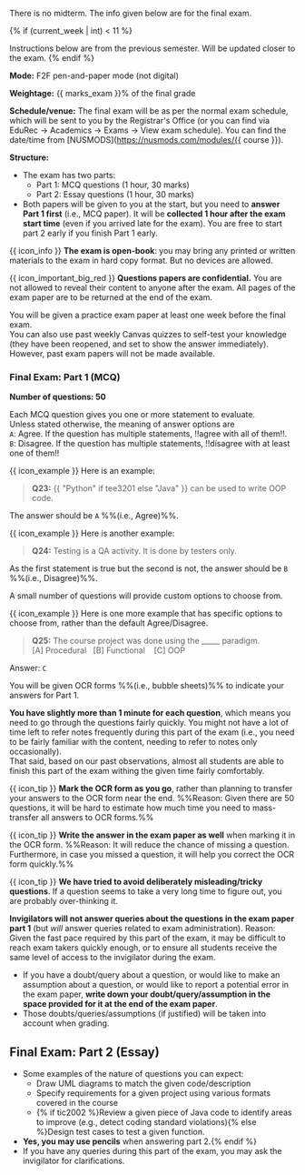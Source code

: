 There is no midterm. The info given below are for the final exam.

{% if (current_week | int) < 11 %}
<box type="important">

Instructions below are from the previous semester. Will be updated closer to the exam.
</box>
{% endif %}

**Mode:** F2F pen-and-paper mode (not digital)

**Weightage:** {{ marks_exam }}% of the final grade

**Schedule/venue:** The final exam will be as per the normal exam schedule, which will be sent to you by the Registrar's Office (or you can find via EduRec -> Academics -> Exams -> View exam schedule). You can find the date/time from [NUSMODS](https://nusmods.com/modules/{{ course }}).

**Structure:**

* The exam has two parts:
  * Part 1: MCQ questions (1 hour, 30 marks)
  * Part 2: Essay questions (1 hour, 30 marks)
* Both papers will be given to you at the start, but you need to **answer Part 1 first** (i.e., MCQ paper). It will be **collected 1 hour after the exam start time** (even if you arrived late for the exam). You are free to start part 2 early if you finish Part 1 early.

{{ icon_info }} **The exam is open-book**: you may bring any printed or written materials to the exam in hard copy format. But no devices are allowed.

{{ icon_important_big_red }} **Questions papers are confidential.** You are not allowed to reveal their content to anyone after the exam. All pages of the exam paper are to be returned at the end of the exam.

<box type="success" seamless>

You will be given a practice exam paper at least one week before the final exam.<br>
You can also use past weekly Canvas quizzes to self-test your knowledge (they have been reopened, and set to show the answer immediately).<br>
However, past exam papers will not be made available.
</box>

### Final Exam: Part 1 (MCQ)

**Number of questions: 50**

Each MCQ question gives you one or more statement to evaluate.<br>
Unless stated otherwise, the meaning of answer options are<br>
`A`: Agree. If the question has multiple statements, !!agree with all of them!!.<br>
`B`: Disagree. If the question has multiple statements, !!disagree with at least one of them!!<br>

<box>

{{ icon_example }} Here is an example:

>**Q23:** {{ "Python" if tee3201 else "Java" }} can be used to write OOP code.

The answer should be `A` %%(i.e., Agree)%%.
</box>
<box>

{{ icon_example }} Here is another example:

>**Q24:** Testing is a QA activity. It is done by testers only.

As the first statement is true but the second is not, the answer should be `B` %%(i.e., Disagree)%%.
</box>

A small number of questions will provide custom options to choose from.

<box>

{{ icon_example }} Here is one more example that has specific options to choose from, rather than the default Agree/Disagree.

>**Q25:** The course project was done using the _____ paradigm.<br>
>[A] Procedural&nbsp;&nbsp;&nbsp;[B] Functional&nbsp;&nbsp;&nbsp; [C] OOP

Answer: `C`
</box>

You will be given OCR forms %%(i.e., bubble sheets)%% to indicate your answers for Part 1.

**You have slightly more than 1 minute for each question**, which means you need to go through the questions fairly quickly. You might not have a lot of time left to refer notes frequently during this part of the exam (i.e., you need to be fairly familiar with the content, needing to refer to notes only occasionally).<br>
 That said, based on our past observations, almost all students are able to finish this part of the exam withing the given time fairly comfortably.

{{ icon_tip }} **Mark the OCR form as you go**, rather than planning to transfer your answers to the OCR form near the end. %%Reason: Given there are 50 questions, it will be hard to estimate how much time you need to mass-transfer all answers to OCR forms.%%

{{ icon_tip }} **Write the answer in the exam paper as well** when marking it in the OCR form. %%Reason: It will reduce the chance of missing a question. Furthermore, in case you missed a question, it will help you correct the OCR form quickly.%%

{{ icon_tip }} **We have tried to avoid deliberately misleading/tricky questions**. If a question seems to take a very long time to figure out, you are probably over-thinking it.

<box type="important" light>

**Invigilators will not answer queries about the questions in the exam paper part 1** (but _will_ answer queries related to exam administration). Reason: Given the fast pace required by this part of the exam, it may be difficult to reach exam takers quickly enough, or to ensure all students receive the same level of access to the invigilator during the exam.
* If you have a doubt/query about a question, or would like to make an assumption about a question, or would like to report a potential error in the exam paper, **write down your doubt/query/assumption in the space provided for it at the end of the exam paper**.
* Those doubts/queries/assumptions (if justified) will be taken into account when grading.
</box>

## Final Exam: Part 2 (Essay)

* Some examples of the nature of questions you can expect:
  * Draw UML diagrams to match the given code/description
  * Specify requirements for a given project using various formats covered in the course
  * {% if tic2002 %}Review a given piece of Java code to identify areas to improve (e.g., detect coding standard violations){% else %}Design test cases to test a given function.
* **Yes, you may use pencils** when answering part 2.{% endif %}
* If you have any queries during this part of the exam, you may ask the invigilator for clarifications.
